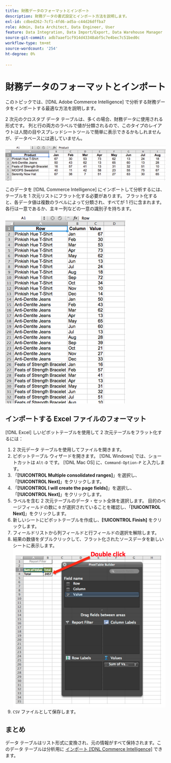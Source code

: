 ```yaml
---
title: 財務データのフォーマットとインポート
description: 財務データの書式設定とインポート方法を説明します。
exl-id: cdbed262-7cf1-4fd6-ad5a-c44d26dffba7
role: Admin, Data Architect, Data Engineer, User
feature: Data Integration, Data Import/Export, Data Warehouse Manager
source-git-commit: adb7aaef1cf914d43348abf5c7e4bec7c51bed0c
workflow-type: tm+mt
source-wordcount: '254'
ht-degree: 0%

---
```


# 財務データのフォーマットとインポート

このトピックでは、[!DNL Adobe Commerce Intelligence] で分析する財務データをインポートする最適な方法を説明します。

2 次元のクロスタブ データ テーブルは、多くの場合、財務データに使用される形式です。 列と行の両方のラベルで値が分類されるので、このタイプのレイアウトは人間の目やスプレッドシートツールで簡単に表示できるかもしれませんが、データベースには適していません。

![](../../mbi/assets/crosstab.png)

このデータを [!DNL Commerce Intelligence] にインポートして分析するには、テーブルを 1 次元リストにフラット化する必要があります。 フラット化すると、各データ値は複数のラベルによって分類され、すべてが 1 行に含まれます。各行は一意であるか、主キー列などの一意の識別子を持ちます。

![](../../mbi/assets/flattened.png)

## インポートする Excel ファイルのフォーマット

[!DNL Excel] しいピボットテーブルを使用して 2 次元テーブルをフラット化するには：

1. 2 次元データ テーブルを使用してファイルを開きます。
1. ピボットテーブル ウィザードを開きます。 [!DNL Windows] では、ショートカットは `Alt-D` です。 [!DNL Mac OS] に、`Command-Option-P` と入力します。
1. 「**[!UICONTROL Multiple consolidated ranges]**」を選択し、「**[!UICONTROL Next]**」をクリックします。
1. 「**[!UICONTROL I will create the page fields]**」を選択し、「**[!UICONTROL Next]**」をクリックします。
1. ラベルを含む 2 次元テーブルのデータ・セット全体を選択します。 目的のページフィールドの数に `0` が選択されていることを確認し、「**[!UICONTROL Next]**」をクリックします。
1. 新しいシートにピボットテーブルを作成し、**[!UICONTROL Finish]** をクリックします。
1. フィールドリストから列フィールドと行フィールドの選択を解除します。
1. 結果の数値をダブルクリックして、フラット化されたソースデータを新しいシートに表示します。
   ![](../../mbi/assets/pivot-table-double-click.png)
1. `CSV` ファイルとして保存します。

## まとめ

データ テーブルはリスト形式に変換され、元の情報がすべて保持されます。このデータ テーブルは分析用に [ インポート  [!DNL Commerce Intelligence]](../data-analyst/importing-data/connecting-data/using-file-uploader.md) できます。
